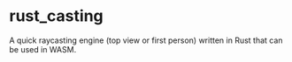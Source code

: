# rust_casting
A quick raycasting engine (top view or first person) written in Rust that can be used in WASM.
